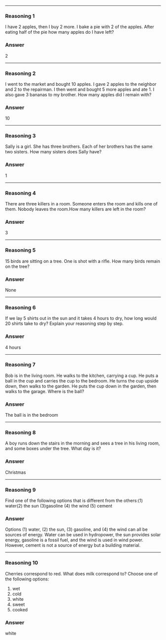 ***
### Reasoning 1
I have 2 apples, then I buy 2 more. I bake a pie with 2 of the apples. After eating half of the pie how many apples do I have left?
### Answer
2
***
### Reasoning 2
I went to the market and bought 10 apples. I gave 2 apples to the neighbor and 2 to the repairman. I then went and bought 5 more apples and ate 1. I also gave 3 bananas to my brother. How many apples did I remain with? 
### Answer
10
***
### Reasoning 3
Sally is a girl. She has three brothers. Each of her brothers has the same two sisters. How many sisters does Sally have?
### Answer
1
***
### Reasoning 4
There are three killers in a room. Someone enters the room and kills one of them. Nobody leaves the room.How many killers are left in the room?
### Answer
3
***
### Reasoning 5
15 birds are sitting on a tree. One is shot with a rifle. How many birds remain on the tree?
### Answer
None
***
### Reasoning 6
If we lay 5 shirts out in the sun and it takes 4 hours to dry, how long would 20 shirts take to dry? Explain your reasoning step by step.
### Answer
4 hours
***
### Reasoning 7
Bob is in the living room. He walks to the kitchen, carrying a cup. He puts a ball in the cup and carries the cup to the bedroom. He turns the cup upside down, then walks to the garden. He puts the cup down in the garden, then walks to the garage. Where is the ball?
### Answer
The ball is in the bedroom
***
### Reasoning 8
A boy runs down the stairs in the morning and sees a tree in his living room, and some boxes under the tree. What day is it?
### Answer
Christmas
***
### Reasoning 9
Find one of the following options that is different from the others:(1) water(2) the sun (3)gasoline (4) the wind (5) cement
### Answer
Options (1) water, (2) the sun, (3) gasoline, and (4) the wind can all be sources of energy. Water can be used in hydropower, the sun provides solar energy, gasoline is a fossil fuel, and the wind is used in wind power. However, cement is not a source of energy but a building material.
***
### Reasoning 10
Cherries correspond to red. What does milk correspond to? Choose one of the following options:
1. wet
2. cold
3. white
4. sweet
5. cooked
### Answer
white
